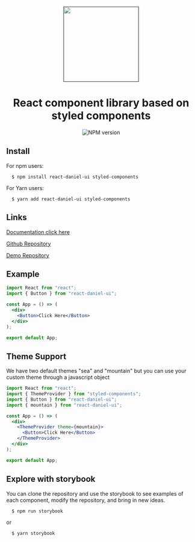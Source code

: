 <p align="center">
  <a href="">
    <img src="" alt="" width="200" />
  </a>
</p>

<h1 align="center">React component library based on styled components </h1>
<p align="center">
  <img alt="NPM version" src="" />
</p>

## Install

For npm users:

```shell
  $ npm install react-daniel-ui styled-components
```

For Yarn users:

```shell
  $ yarn add react-daniel-ui styled-components
```

## Links

[Documentation click here]()

[Github Repository]("https://github.com/danielbrugio/react-daniel-ui.git")

[Demo Repository](https://github.com/danielbrugio/demo-daniel-ui.git)

## Example

```jsx
import React from "react";
import { Button } from "react-daniel-ui";

const App = () => (
  <div>
    <Button>Click Here</Button>
  </div>
);

export default App;
```

## Theme Support

We have two default themes "sea" and "mountain" but you can use your custom theme through a javascript object

```jsx
import React from "react";
import { ThemeProvider } from "styled-components";
import { Button } from "react-daniel-ui";
import { mountain } from "react-daniel-ui";

const App = () => (
  <div>
    <ThemeProvider theme={mountain}>
      <Button>Click Here</Button>
    </ThemeProvider>
  </div>
);

export default App;
```

## Explore with storybook

You can clone the repository and use the storybook to see examples of each component, modify the repository, and bring in new ideas.

```shell
  $ npm run storybook
```

or

```shell
  $ yarn storybook
```
